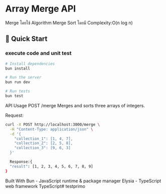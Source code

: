 # Array Merge API

Merge โดยใช้ Algorithm Merge Sort โดยมี Complexity:O(n log n)


## 🚀 Quick Start
### execute code and unit test
```bash
# Install dependencies
bun install
```
```bash
# Run the server
bun run dev
```
```bash
# Run tests
bun test
```


API Usage
POST /merge
Merges and sorts three arrays of integers.

Request:
```bash
curl -X POST http://localhost:3000/merge \
  -H "Content-Type: application/json" \
  -d '{
    "collection_1": [1, 4, 7],
    "collection_2": [2, 5, 8],
    "collection_3": [9, 6, 3]
  }'
```
```bash
  Response:{
  "result": [1, 2, 3, 4, 5, 6, 7, 8, 9]
}
```

Built With
Bun - JavaScript runtime & package manager
Elysia - TypeScript web framework
TypeScript# testprimo
